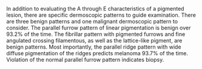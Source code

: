 In addition to evaluating the A through E characteristics of a pigmented lesion, there are specific dermoscopic patterns to guide examination. There are three benign patterns and one malignant dermoscopic pattern to consider. The parallel furrow pattern of linear pigmentation is benign over 93.2% of the time. The fibrillar pattern with pigmented furrows and fine angulated crossing filamentous, as well as the lattice-like pigment, are benign patterns. Most importantly, the parallel ridge pattern with wide diffuse pigmentation of the ridges predicts melanoma 93.7% of the time. Violation of the normal parallel furrow pattern indicates biopsy.